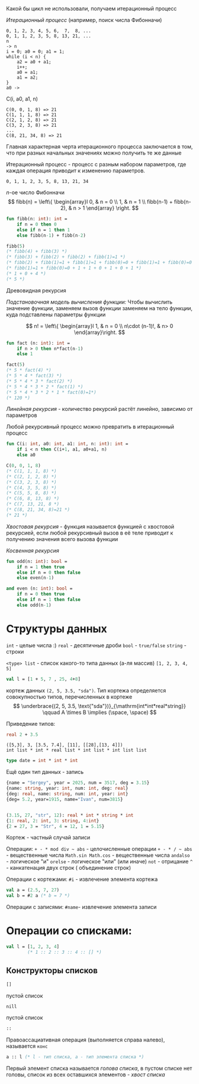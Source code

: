 Какой бы цикл не использовали, получаем итерационный процесс

*Итерационный процесс* (например, поиск числа Фибонначи)
```
0, 1, 2, 3, 4, 5, 6,  7,  8, ...
0, 1, 1, 2, 3, 5, 8, 13, 21, ...
n
-> n
i = 0; a0 = 0; a1 = 1;
while (i < n) {
	a2 = a0 + a1;
	i++;
	a0 = a1;
	a1 = a2;
} 
a0 ->
```

C(i, a0, a1, n)
```
C(0, 0, 1, 8) => 21
C(1, 1, 1, 8) => 21
C(2, 1, 2, 8) => 21
C(3, 2, 3, 8) => 21
...
C(8, 21, 34, 8) => 21
```

Главная характерная черта итерационного процесса заключается в том, что при разных начальных значениях можно получить те же данные

Итерационный процесс - процесс с разным набором параметров, где каждая операция приводит к изменению параметров.



```
0, 1, 1, 2, 3, 5, 8, 13, 21, 34
```
$n$-ое число Фибонначи
$$
fibb(n) = \left\{ \begin{array}l
0, & n = 0 \\
1, & n = 1 \\
fibb(n-1) + fibb(n-2), & n > 1
\end{array} \right.
$$


```sml
fun fibb(n: int): int = 
	if n = 0 then 0
	else if n = 1 then 1
	else fibb(n-1) + fibb(n-2)	

fibb(5)
(* fibb(4) + fibb(3) *)
(* fibb(3) + fibb(2) + fibb(2) + fibb(1)=1 *)
(* fibb(2) + fibb(1)=1 + fibb(1)=1 + fibb(0)=0 + fibb(1)=1 + fibb(0)=0 + 1 *)
(* fibb(1)=1 + fibb(0)=0 + 1 + 1 + 0 + 1 + 0 + 1 *)
(* 1 + 0 + 4 *)
(* 5 *)
```
Древовидная рекурсия

*Подстановочная модель вычисления функции:*
Чтобы вычислить значение функции, заменяем вызов функции заменяем на тело функции, куда подставлены параметры функции

$$
n! = \left\{ \begin{array}l
1, & n = 0 \\
n\cdot (n-1)!, & n> 0
\end{array}\right.
$$

```sml
fun fact (n: int): int =
	if n > 0 then n*fact(n-1)
	else 1

fact(5)
(* 5 * fact(4) *)
(* 5 * 4 * fact(3) *)
(* 5 * 4 * 3 * fact(2) *)
(* 5 * 4 * 3 * 2 * fact(1) *)
(* 5 * 4 * 3 * 2 * 1 * fact(0)=1*)
(* 120 *)
```

*Линейная рекурсия* - количество рекурсий растёт линейно, зависимо от параметров

Любой рекурсивный процесс можно превратить в итерационный процесс

```sml
fun C(i: int, a0: int, a1: int, n: int): int =
	if i < n then C(i+1, a1, a0+a1, n)
	else a0

C(0, 0, 1, 8)
(* C(1, 1, 1, 8) *)
(* C(2, 1, 2, 8) *)
(* C(3, 2, 3, 8) *)
(* C(4, 3, 5, 8) *)
(* C(5, 5, 8, 8) *)
(* C(6, 8, 13, 8) *)
(* C(7, 13, 21, 8 *)
(* C(8, 21, 34, 8)=21 *)
(* 21 *)
```
*Хвостовая рекурсия* - функция называется функцией с хвостовой рекурсией, если любой рекурсивный вызов в её теле приводит к получению значения всего вызова функции


*Косвенная рекурсия*
```sml
fun odd(n: int): bool =
	if n = 1 then true
	else if n = 0 then false
	else even(n-1)

and even (n: int): bool =
	if n = 0 then true
	else if n = 1 then false
	else odd(n-1)


```

# Структуры данных
`int` - целые числа :)
`real` - десятичные дроби
`bool` -  `true/false`
`string` - строки

`<type> list` - список какого-то типа данных (а-ля массив) `[1, 2, 3, 4, 5]`
```sml
val l = [1 + 5, 7 , 25, 4+8]
```

кортеж данных `(2, 5, 3.5, "sda")`. Тип кортежа определяется совокупностью типов, перечисленных в кортеже
$$
\underbrace{(2, 5, 3.5, \text{"sda"})}_{\mathrm{int*int*real*string}} \qquad A \times B \implies (\space, \space)
$$


Приведение типов:
```sml
real 2 + 3.5
```


```
([5,3], 3, [3.5, 7.4], [11], [[28],[13, 4]])
int list * int * real list * int list * int list list
```

```sml
type date = int * int * int
```

Ещё один тип данных - запись
```sml
{name = "Sergey", year = 2025, num = 3517, deg = 3.15}
{name: string, year: int, num: int, deg: real}
{deg: real, name: string, num: int, year: int}
{deg= 5.2, year=1915, name="Ivan", num=3815}


(3.15, 27, "str", 12): real * int * string * int
{1: real, 2: int, 3: string, 4:int}
{2 = 27, 3 = "Str", 4 = 12, 1 = 5.15}
```

Кортеж - частный случай записи


Операции:
`+ - * mod div ~ abs` - целочисленные операции
`+ - * / ~ abs` - вещественные числа
`Math.sin Math.cos` - вещественные числа
`andalso` - логическое "и"
`orelse` - логическое "или" (или иначе)
`not` - отрицание
`^` - канкатенация двух строк ( объединение строк)


Операции с кортежами:
`#i` - извлечение элемента кортежа

```sml
val a = (2.5, 7, 27)
val b = #2 a (* b = 7 *)
```

Операции с записями:
`#name`- извлечение элемента записи


# Операции со списками:
```sml
val l = [1, 2, 3, 4]
		(* 1 :: 2 :: 3 :: 4 :: [] *)
```
## Конструкторы списков
```sml
[]
```
пустой список

```sml
nill
```
пустой список

```sml
::
```
Правоассациативная операция (выполняется справа налево), называется `конс`

```sml
a :: l (* l - тип списка, a - тип элемента списка *)
```

Первый элемент списка называется *голова списка*, в пустом списке нет головы, список из всех оставшихся элементов - *хвост списка*


